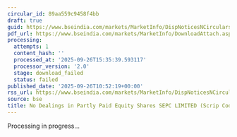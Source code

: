 ```yaml
---
circular_id: 89aa559c9458f4bb
draft: true
guid: https://www.bseindia.com/markets/MarketInfo/DispNoticesNCirculars.aspx?Noticeid={7373CAFA-CF9D-4F48-9AFB-ECB639CE7BC6}&noticeno=20250926-25&dt=09/26/2025&icount=25&totcount=73&flag=0
pdf_url: https://www.bseindia.com/markets/MarketInfo/DownloadAttach.aspx?id=20250926-25&attachedId=
processing:
  attempts: 1
  content_hash: ''
  processed_at: '2025-09-26T15:35:39.593117'
  processor_version: '2.0'
  stage: download_failed
  status: failed
published_date: '2025-09-26T10:52:19+00:00'
rss_url: https://www.bseindia.com/markets/MarketInfo/DispNoticesNCirculars.aspx?Noticeid={7373CAFA-CF9D-4F48-9AFB-ECB639CE7BC6}&noticeno=20250926-25&dt=09/26/2025&icount=25&totcount=73&flag=0
source: bse
title: No Dealings in Partly Paid Equity Shares SEPC LIMITED (Scrip Code 890218)
---
```


Processing in progress...